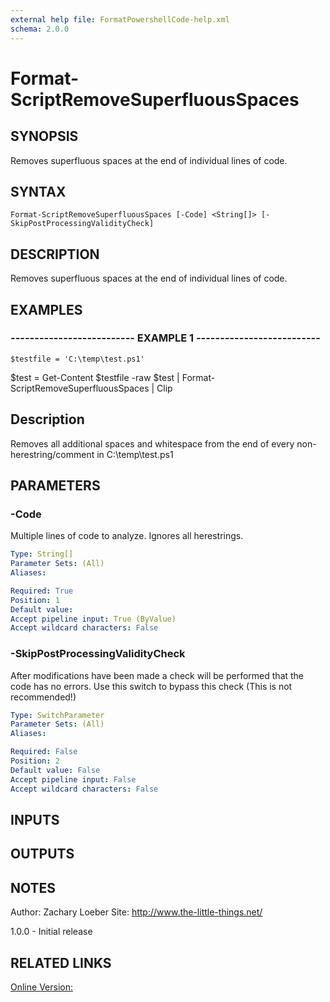 ```yaml
---
external help file: FormatPowershellCode-help.xml
schema: 2.0.0
---
```


# Format-ScriptRemoveSuperfluousSpaces
## SYNOPSIS
Removes superfluous spaces at the end of individual lines of code.

## SYNTAX

```
Format-ScriptRemoveSuperfluousSpaces [-Code] <String[]> [-SkipPostProcessingValidityCheck]
```

## DESCRIPTION
Removes superfluous spaces at the end of individual lines of code.

## EXAMPLES

### -------------------------- EXAMPLE 1 --------------------------
```
$testfile = 'C:\temp\test.ps1'
```

$test = Get-Content $testfile -raw
$test | Format-ScriptRemoveSuperfluousSpaces | Clip

Description
-----------
Removes all additional spaces and whitespace from the end of every non-herestring/comment in C:\temp\test.ps1

## PARAMETERS

### -Code
Multiple lines of code to analyze.
Ignores all herestrings.

```yaml
Type: String[]
Parameter Sets: (All)
Aliases: 

Required: True
Position: 1
Default value: 
Accept pipeline input: True (ByValue)
Accept wildcard characters: False
```

### -SkipPostProcessingValidityCheck
After modifications have been made a check will be performed that the code has no errors.
Use this switch to bypass this check 
\(This is not recommended!\)

```yaml
Type: SwitchParameter
Parameter Sets: (All)
Aliases: 

Required: False
Position: 2
Default value: False
Accept pipeline input: False
Accept wildcard characters: False
```

## INPUTS

## OUTPUTS

## NOTES
Author: Zachary Loeber
Site: http://www.the-little-things.net/

1.0.0 - Initial release

## RELATED LINKS

[Online Version:]()


